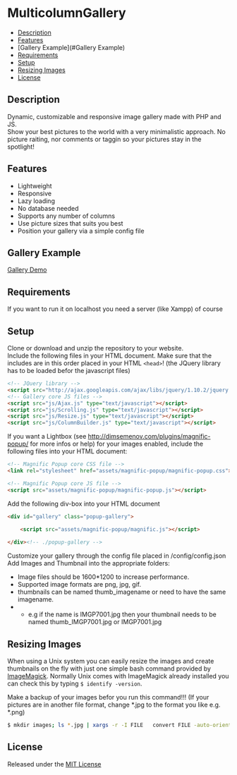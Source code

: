 MulticolumnGallery
==================

* [Description](#Description)
* [Features](#Features)
* [Gallery Example](#Gallery Example)
* [Requirements](#Requirements)
* [Setup](#Setup)
* [Resizing Images](#Resize)
* [License](#License)

## <a name="Description"></a>Description 
Dynamic, customizable and responsive image gallery made with PHP and JS.  
Show your best pictures to the world with a very minimalistic approach. No picture raiting, nor comments or taggin so your pictures stay in the spotlight!

## <a name="Features"></a>Features
* Lightweight
* Responsive
* Lazy loading
* No database needed
* Supports any number of columns
* Use picture sizes that suits you best
* Position your gallery via a simple config file

## <a name="Gallery Example"></a>Gallery Example
[Gallery Demo](http://andreaslorer.de/)

## <a name="Requirements"></a>Requirements
If you want to run it on localhost you need a server (like Xampp) of course

## <a name="Setup"></a>Setup
Clone or download and unzip the repository to your website.  
Include the following files in your HTML document. Make sure that the includes are in this order placed in your HTML `<head>`! (the JQuery library has to be loaded befor the javascript files) 
```html
<!-- JQuery library -->
<script src="http://ajax.googleapis.com/ajax/libs/jquery/1.10.2/jquery.min.js"></script>
<!-- Gallery core JS files -->
<script src="js/Ajax.js" type="text/javascript"></script>
<script src="js/Scrolling.js" type="text/javascript"></script>
<script src="js/Resize.js" type="text/javascript"></script>
<script src="js/ColumnBuilder.js" type="text/javascript"></script>
```
If you want a Lightbox (see http://dimsemenov.com/plugins/magnific-popup/ for more infos or help) for your images enabled, include the following files into your HTML document:
```html
<!-- Magnific Popup core CSS file -->
<link rel="stylesheet" href="assets/magnific-popup/magnific-popup.css"> 

<!-- Magnific Popup core JS file -->
<script src="assets/magnific-popup/magnific-popup.js"></script> 
```
Add the following div-box into your HTML document
```html
<div id="gallery" class="popup-gallery">

	<script src="assets/magnific-popup/magnific.js"></script>
	
</div><!-- ./popup-gallery -->
```
Customize your gallery through the config file placed in /config/config.json  
Add Images and Thumbnail into the appropriate folders:  
* Image files should be 1600*1200 to increase performance.
* Supported image formats are png, jpg, gif.
* thumbnails can be named thumb_imagename or need to have the same imagename.
* * e.g if the name is IMGP7001.jpg then your thumbnail needs to be named thumb_IMGP7001.jpg or IMGP7001.jpg

## <a name="resize"></a>Resizing Images
When using a Unix system you can easily resize the images and create thumbnails on the fly with just one simple bash command provided by [ImageMagick](http://www.imagemagick.org/index.php). Normally Unix comes with ImageMagick already installed you can check this by typing `$ identify -version`.

Make a backup of your images befor you run this command!!! (If your pictures are in another file format, change *.jpg to the format you like e.g. *.png)
```bash
$ mkdir images; ls *.jpg | xargs -r -I FILE   convert FILE -auto-orient -unsharp 0x0.5 -resize 1600x1200 -strip images/FILE && mkdir thumbs; ls *.jpg | xargs -r -I FILE   convert FILE -define jpeg:size=760x760 -auto-orient -thumbnail 300 -unsharp 0x0.5 -strip thumbs/thumb_FILE
```

## <a name="License"></a>License
Released under the [MIT License](http://opensource.org/licenses/MIT)
